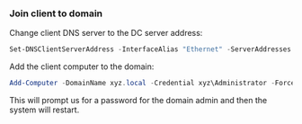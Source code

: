 ### Join client to domain

Change client DNS server to the DC server address:

```powershell
Set-DNSClientServerAddress -InterfaceAlias "Ethernet" -ServerAddresses 192.168.1.2
```

Add the client computer to the domain:

```powershell
Add-Computer -DomainName xyz.local -Credential xyz\Administrator -Force -Restart
```

This will prompt us for a password for the domain admin and then the system will restart.
